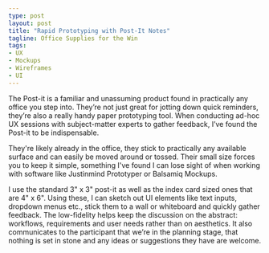 ```yaml
---
type: post
layout: post
title: "Rapid Prototyping with Post-It Notes"
tagline: Office Supplies for the Win
tags:
- UX
- Mockups
- Wireframes
- UI
---
```


The Post-it is a familiar and unassuming product found in practically any office you step into.  They’re not just great for jotting down quick reminders, they’re also a really handy paper prototyping tool. When conducting ad-hoc UX sessions with subject-matter experts to gather feedback, I’ve found the Post-it to be indispensable. 

They're likely already in the office, they stick to practically any available surface and can easily be moved around or tossed. Their small size forces you to keep it simple, something I've found I can lose sight of when working with software like Justinmind Prototyper or Balsamiq Mockups.  

I use the standard  3" x 3" post-it as well as the index card sized ones that are 4" x 6". Using these, I can sketch out UI elements like text inputs, dropdown menus etc., stick them to a wall or whiteboard and quickly gather feedback. The low-fidelity helps keep the discussion on the abstract: workflows, requirements and user needs rather than on aesthetics. It also communicates to the participant that we’re in the planning stage, that nothing is set in stone and any ideas or suggestions they have are welcome. 